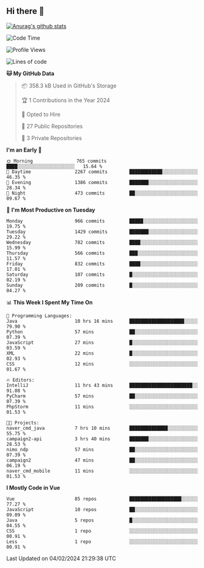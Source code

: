 ## Hi there 👋

[![Anurag's github stats](https://github-readme-stats.vercel.app/api?username=Songwonseok)](https://github.com/anuraghazra/github-readme-stats)



<!--START_SECTION:waka-->
![Code Time](http://img.shields.io/badge/Code%20Time-2%2C660%20hrs%2013%20mins-blue)

![Profile Views](http://img.shields.io/badge/Profile%20Views-0-blue)

![Lines of code](https://img.shields.io/badge/From%20Hello%20World%20I%27ve%20Written-34.8%20million%20lines%20of%20code-blue)

**🐱 My GitHub Data** 

> 📦 358.3 kB Used in GitHub's Storage 
 > 
> 🏆 1 Contributions in the Year 2024
 > 
> 💼 Opted to Hire
 > 
> 📜 27 Public Repositories 
 > 
> 🔑 3 Private Repositories 
 > 
**I'm an Early 🐤** 

```text
🌞 Morning                765 commits         ████░░░░░░░░░░░░░░░░░░░░░   15.64 % 
🌆 Daytime                2267 commits        ████████████░░░░░░░░░░░░░   46.35 % 
🌃 Evening                1386 commits        ███████░░░░░░░░░░░░░░░░░░   28.34 % 
🌙 Night                  473 commits         ██░░░░░░░░░░░░░░░░░░░░░░░   09.67 % 
```
📅 **I'm Most Productive on Tuesday** 

```text
Monday                   966 commits         █████░░░░░░░░░░░░░░░░░░░░   19.75 % 
Tuesday                  1429 commits        ███████░░░░░░░░░░░░░░░░░░   29.22 % 
Wednesday                782 commits         ████░░░░░░░░░░░░░░░░░░░░░   15.99 % 
Thursday                 566 commits         ███░░░░░░░░░░░░░░░░░░░░░░   11.57 % 
Friday                   832 commits         ████░░░░░░░░░░░░░░░░░░░░░   17.01 % 
Saturday                 107 commits         █░░░░░░░░░░░░░░░░░░░░░░░░   02.19 % 
Sunday                   209 commits         █░░░░░░░░░░░░░░░░░░░░░░░░   04.27 % 
```


📊 **This Week I Spent My Time On** 

```text
💬 Programming Languages: 
Java                     10 hrs 16 mins      ████████████████████░░░░░   79.90 % 
Python                   57 mins             ██░░░░░░░░░░░░░░░░░░░░░░░   07.39 % 
JavaScript               27 mins             █░░░░░░░░░░░░░░░░░░░░░░░░   03.59 % 
XML                      22 mins             █░░░░░░░░░░░░░░░░░░░░░░░░   02.93 % 
CSS                      12 mins             ░░░░░░░░░░░░░░░░░░░░░░░░░   01.67 % 

🔥 Editors: 
IntelliJ                 11 hrs 43 mins      ███████████████████████░░   91.08 % 
PyCharm                  57 mins             ██░░░░░░░░░░░░░░░░░░░░░░░   07.39 % 
PhpStorm                 11 mins             ░░░░░░░░░░░░░░░░░░░░░░░░░   01.53 % 

🐱‍💻 Projects: 
naver_cmd_java           7 hrs 10 mins       ██████████████░░░░░░░░░░░   55.75 % 
campaign2-api            3 hrs 40 mins       ███████░░░░░░░░░░░░░░░░░░   28.53 % 
nimo_ndp                 57 mins             ██░░░░░░░░░░░░░░░░░░░░░░░   07.39 % 
campaign2                47 mins             ██░░░░░░░░░░░░░░░░░░░░░░░   06.19 % 
naver_cmd_mobile         11 mins             ░░░░░░░░░░░░░░░░░░░░░░░░░   01.53 % 
```

**I Mostly Code in Vue** 

```text
Vue                      85 repos            ███████████████████░░░░░░   77.27 % 
JavaScript               10 repos            ██░░░░░░░░░░░░░░░░░░░░░░░   09.09 % 
Java                     5 repos             █░░░░░░░░░░░░░░░░░░░░░░░░   04.55 % 
CSS                      1 repo              ░░░░░░░░░░░░░░░░░░░░░░░░░   00.91 % 
Less                     1 repo              ░░░░░░░░░░░░░░░░░░░░░░░░░   00.91 % 
```




 Last Updated on 04/02/2024 21:29:38 UTC
<!--END_SECTION:waka-->
